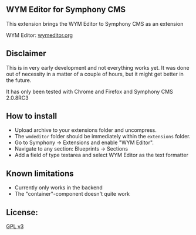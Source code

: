 ## WYM Editor for Symphony CMS

This extension brings the WYM Editor to Symphony CMS as an extension

WYM Editor: [wymeditor.org][1]

## Disclaimer

This is in very early development and not everything works yet. It was done out of necessity in a matter of a couple of hours, but it might get better in the future.

It has only been tested with Chrome and Firefox and Symphony CMS 2.0.8RC3

## How to install

- Upload archive to your extensions folder and uncompress.
- The `wmdeditor` folder should be immediately within the `extensions` folder.
- Go to Symphony → Extensions and enable "WYM Editor".
- Navigate to any section: Blueprints → Sections
- Add a field of type textarea and select WYM Editor as the text formatter

## Known limitations

- Currently only works in the backend
- The "container"-component doesn't quite work

## License:

[GPL v3][2]

  [1]: http://wymeditor.org/
  [2]: http://ttp://www.gnu.org/licenses/gpl.html